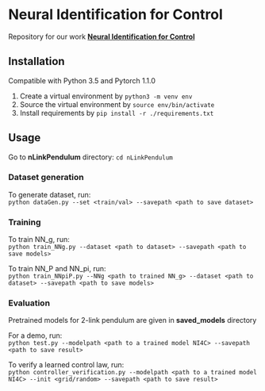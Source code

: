 # Neural Identification for Control
Repository for our work [**Neural Identification for Control**](https://arxiv.org/abs/2009.11782)

## Installation

Compatible with Python 3.5 and Pytorch 1.1.0

1. Create a virtual environment by `python3 -m venv env`
2. Source the virtual environment by `source env/bin/activate`
3. Install requirements by `pip install -r ./requirements.txt`

## Usage

Go to **nLinkPendulum** directory: `cd nLinkPendulum`

### Dataset generation

To generate dataset, run:  
`python dataGen.py --set <train/val> --savepath <path to save dataset>`

### Training

To train NN_g, run:  
`python train_NNg.py --dataset <path to dataset> --savepath <path to save models>`

To train NN_P and NN_pi, run:   
`python train_NNpiP.py --NNg <path to trained NN_g> --dataset <path to dataset> --savepath <path to save models>`

### Evaluation

Pretrained models for 2-link pendulum are given in **saved_models** directory  

For a demo, run:  
`python test.py --modelpath <path to a trained model NI4C> --savepath <path to save result>` 

To verify a learned control law, run:  
`python controller_verification.py --modelpath <path to a trained model NI4C> --init <grid/random> --savepath <path to save result>`
